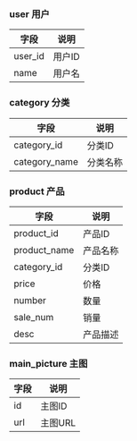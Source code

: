 
### user 用户

| 字段 | 说明 |
| --- | ---- |
| user_id | 用户ID |
| name | 用户名 |

### category 分类
| 字段 | 说明 |
| --- | ---- |
| category_id | 分类ID |
| category_name | 分类名称 |

### product 产品
| 字段 | 说明 |
| --- | ---- |
| product_id | 产品ID |
| product_name | 产品名称 |
| category_id | 分类ID |
| price | 价格 |
| number | 数量 |
| sale_num | 销量 |
| desc | 产品描述 |

### main_picture 主图

| 字段 | 说明 |
| --- | ---- |
| id | 主图ID |
| url | 主图URL |



